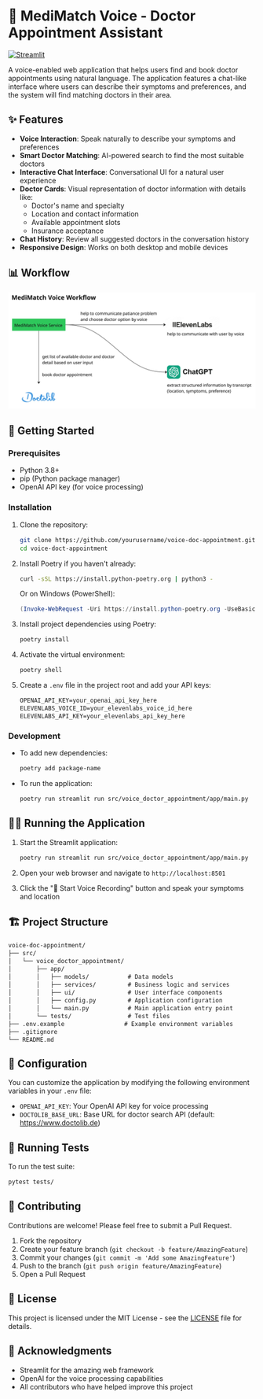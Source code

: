 # 🏥 MediMatch Voice - Doctor Appointment Assistant

[![Streamlit](https://static.streamlit.io/badges/streamlit_badge_black_white.svg)](https://streamlit.io/)

A voice-enabled web application that helps users find and book doctor appointments using natural language. The application features a chat-like interface where users can describe their symptoms and preferences, and the system will find matching doctors in their area.

## ✨ Features

- **Voice Interaction**: Speak naturally to describe your symptoms and preferences
- **Smart Doctor Matching**: AI-powered search to find the most suitable doctors
- **Interactive Chat Interface**: Conversational UI for a natural user experience
- **Doctor Cards**: Visual representation of doctor information with details like:
  - Doctor's name and specialty
  - Location and contact information
  - Available appointment slots
  - Insurance acceptance
- **Chat History**: Review all suggested doctors in the conversation history
- **Responsive Design**: Works on both desktop and mobile devices

## 📊 Workflow

![Application Workflow](workflow.jpg)

## 🚀 Getting Started

### Prerequisites

- Python 3.8+
- pip (Python package manager)
- OpenAI API key (for voice processing)

### Installation

1. Clone the repository:
   ```bash
   git clone https://github.com/yourusername/voice-doc-appointment.git
   cd voice-doct-appointment
   ```

2. Install Poetry if you haven't already:
   ```bash
   curl -sSL https://install.python-poetry.org | python3 -
   ```
   Or on Windows (PowerShell):
   ```powershell
   (Invoke-WebRequest -Uri https://install.python-poetry.org -UseBasicParsing).Content | python -
   ```

3. Install project dependencies using Poetry:
   ```bash
   poetry install
   ```

4. Activate the virtual environment:
   ```bash
   poetry shell
   ```

5. Create a `.env` file in the project root and add your API keys:
   ```env
   OPENAI_API_KEY=your_openai_api_key_here
   ELEVENLABS_VOICE_ID=your_elevenlabs_voice_id_here
   ELEVENLABS_API_KEY=your_elevenlabs_api_key_here
   ```

### Development

- To add new dependencies:
  ```bash
  poetry add package-name
  ```
  
- To run the application:
  ```bash
  poetry run streamlit run src/voice_doctor_appointment/app/main.py
  ```

## 🏃‍♂️ Running the Application

1. Start the Streamlit application:
   ```bash
   poetry run streamlit run src/voice_doctor_appointment/app/main.py
   ```

2. Open your web browser and navigate to `http://localhost:8501`

3. Click the "🎤 Start Voice Recording" button and speak your symptoms and location

## 🏗️ Project Structure

```
voice-doc-appointment/
├── src/
│   └── voice_doctor_appointment/
│       ├── app/
│       │   ├── models/           # Data models
│       │   ├── services/         # Business logic and services
│       │   ├── ui/               # User interface components
│       │   ├── config.py         # Application configuration
│       │   └── main.py           # Main application entry point
│       └── tests/                # Test files
├── .env.example                 # Example environment variables
├── .gitignore
└── README.md
```

## 🔧 Configuration

You can customize the application by modifying the following environment variables in your `.env` file:

- `OPENAI_API_KEY`: Your OpenAI API key for voice processing
- `DOCTOLIB_BASE_URL`: Base URL for doctor search API (default: https://www.doctolib.de)

## 🧪 Running Tests

To run the test suite:

```bash
pytest tests/
```

## 🤝 Contributing

Contributions are welcome! Please feel free to submit a Pull Request.

1. Fork the repository
2. Create your feature branch (`git checkout -b feature/AmazingFeature`)
3. Commit your changes (`git commit -m 'Add some AmazingFeature'`)
4. Push to the branch (`git push origin feature/AmazingFeature`)
5. Open a Pull Request

## 📄 License

This project is licensed under the MIT License - see the [LICENSE](LICENSE) file for details.

## 🙏 Acknowledgments

- Streamlit for the amazing web framework
- OpenAI for the voice processing capabilities
- All contributors who have helped improve this project
